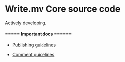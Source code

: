 # Write.mv Core source code

Actively developing.


#### ===== Important docs ======

- [Publishing guidelines](PublishingGuideline.md)

- [Comment guidelines](CommentGuideline.md)
